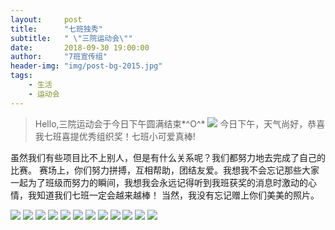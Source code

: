 ```yaml
---
layout:     post
title:      "七班独秀"
subtitle:   " \"三院运动会\""
date:       2018-09-30 19:00:00
author:     "7班宣传组"
header-img: "img/post-bg-2015.jpg"
tags:
    - 生活
    - 运动会
---
```


>Hello,三院运动会于今日下午圆满结束*^O^*
![](/img/in-post/post-sport-22.jpeg)
>今日下午，天气尚好，恭喜我七班喜提优秀组织奖！七班小可爱真棒!

虽然我们有些项目比不上别人，但是有什么关系呢？我们都努力地去完成了自己的比赛。
赛场上，你们努力拼搏，互相帮助，团结友爱。我想我不会忘记那些大家一起为了班级而努力的瞬间，我想我会永远记得听到我班获奖的消息时激动的心情，我知道我们七班一定会越来越棒！
当然，我没有忘记赠上你们美美的照片。

![](/img/in-post/post-sport-10.jpeg)
![](/img/in-post/post-sport-11.jpeg)
![](/img/in-post/post-sport-12.jpeg)
![](/img/in-post/post-sport-13.jpeg)
![](/img/in-post/post-sport-14.jpeg)
![](/img/in-post/post-sport-15.jpeg)
![](/img/in-post/post-sport-16.jpeg)
![](/img/in-post/post-sport-17.jpeg)
![](/img/in-post/post-sport-18.jpeg)
![](/img/in-post/post-sport-19.jpeg)
![](/img/in-post/post-sport-20.jpeg)
![](/img/in-post/post-sport-21.jpeg)